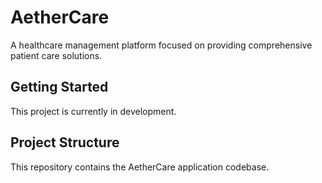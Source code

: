 # AetherCare

A healthcare management platform focused on providing comprehensive patient care solutions.

## Getting Started

This project is currently in development.

## Project Structure

This repository contains the AetherCare application codebase.
